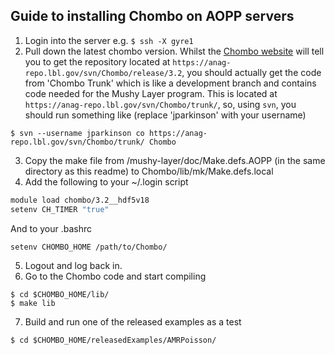 ## Guide to installing Chombo on AOPP servers

1. Login into the server e.g. `$ ssh -X gyre1`
2. Pull down the latest chombo version. 
Whilst the [Chombo website](https://anag-repo.lbl.gov/chombo-3.2/access.html) will tell you to get the repository located at 
`https://anag-repo.lbl.gov/svn/Chombo/release/3.2`,
you should actually get the code from 'Chombo Trunk' which is like a development branch and contains code needed for the Mushy Layer program. This is located at
`https://anag-repo.lbl.gov/svn/Chombo/trunk/`, 
so, using `svn`, you should run something like (replace 'jparkinson' with your username)
```console
$ svn --username jparkinson co https://anag-repo.lbl.gov/svn/Chombo/trunk/ Chombo
```
3. Copy the make file from /mushy-layer/doc/Make.defs.AOPP (in the same directory as this readme) to Chombo/lib/mk/Make.defs.local
4. Add the following to your ~/.login script 
```bash
module load chombo/3.2__hdf5v18
setenv CH_TIMER "true"
```
And to your .bashrc
```bash
setenv CHOMBO_HOME /path/to/Chombo/
```
5. Logout and log back in.
6. Go to the Chombo code and start compiling
```console
$ cd $CHOMBO_HOME/lib/
$ make lib
```
7. Build and run one of the released examples as a test
```console
$ cd $CHOMBO_HOME/releasedExamples/AMRPoisson/
```



